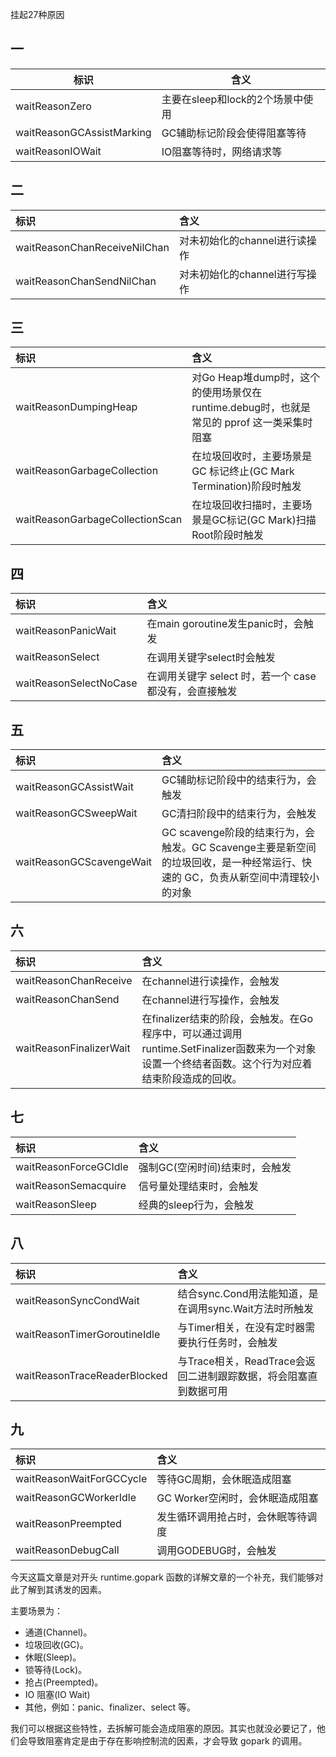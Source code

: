 挂起27种原因

## 一

| 标识                      | 含义                             |
| ------------------------- | -------------------------------- |
| waitReasonZero            | 主要在sleep和lock的2个场景中使用 |
| waitReasonGCAssistMarking | GC辅助标记阶段会使得阻塞等待     |
| waitReasonIOWait          | IO阻塞等待时，网络请求等         |

## 二

| 标识                         | 含义                          |
| :--------------------------- | :---------------------------- |
| waitReasonChanReceiveNilChan | 对未初始化的channel进行读操作 |
| waitReasonChanSendNilChan    | 对未初始化的channel进行写操作 |

## 三

| 标识                            | 含义                                                         |
| :------------------------------ | :----------------------------------------------------------- |
| waitReasonDumpingHeap           | 对Go Heap堆dump时，这个的使用场景仅在runtime.debug时，也就是常见的 pprof 这一类采集时阻塞 |
| waitReasonGarbageCollection     | 在垃圾回收时，主要场景是 GC 标记终止(GC Mark Termination)阶段时触发 |
| waitReasonGarbageCollectionScan | 在垃圾回收扫描时，主要场景是GC标记(GC Mark)扫描Root阶段时触发 |

## 四

| 标识                   | 含义                                                   |
| :--------------------- | :----------------------------------------------------- |
| waitReasonPanicWait    | 在main goroutine发生panic时，会触发                    |
| waitReasonSelect       | 在调用关键字select时会触发                             |
| waitReasonSelectNoCase | 在调用关键字 select 时，若一个 case 都没有，会直接触发 |

## 五

| 标识                     | 含义                                                         |
| :----------------------- | :----------------------------------------------------------- |
| waitReasonGCAssistWait   | GC辅助标记阶段中的结束行为，会触发                           |
| waitReasonGCSweepWait    | GC清扫阶段中的结束行为，会触发                               |
| waitReasonGCScavengeWait | GC scavenge阶段的结束行为，会触发。GC Scavenge主要是新空间的垃圾回收，是一种经常运行、快速的 GC，负责从新空间中清理较小的对象 |

## 六

| 标识                    | 含义                                                         |
| :---------------------- | :----------------------------------------------------------- |
| waitReasonChanReceive   | 在channel进行读操作，会触发                                  |
| waitReasonChanSend      | 在channel进行写操作，会触发                                  |
| waitReasonFinalizerWait | 在finalizer结束的阶段，会触发。在Go程序中，可以通过调用 runtime.SetFinalizer函数来为一个对象设置一个终结者函数。这个行为对应着结束阶段造成的回收。 |

## 七

| 标识                  | 含义                           |
| :-------------------- | :----------------------------- |
| waitReasonForceGCIdle | 强制GC(空闲时间)结束时，会触发 |
| waitReasonSemacquire  | 信号量处理结束时，会触发       |
| waitReasonSleep       | 经典的sleep行为，会触发        |

## 八

| 标识                         | 含义                                                         |
| :--------------------------- | :----------------------------------------------------------- |
| waitReasonSyncCondWait       | 结合sync.Cond用法能知道，是在调用sync.Wait方法时所触发       |
| waitReasonTimerGoroutineIdle | 与Timer相关，在没有定时器需要执行任务时，会触发              |
| waitReasonTraceReaderBlocked | 与Trace相关，ReadTrace会返回二进制跟踪数据，将会阻塞直到数据可用 |

## 九

| 标识                     | 含义                               |
| :----------------------- | :--------------------------------- |
| waitReasonWaitForGCCycle | 等待GC周期，会休眠造成阻塞         |
| waitReasonGCWorkerIdle   | GC Worker空闲时，会休眠造成阻塞    |
| waitReasonPreempted      | 发生循环调用抢占时，会休眠等待调度 |
| waitReasonDebugCall      | 调用GODEBUG时，会触发              |

今天这篇文章是对开头 runtime.gopark 函数的详解文章的一个补充，我们能够对此了解到其诱发的因素。

主要场景为：

- 通道(Channel)。
- 垃圾回收(GC)。
- 休眠(Sleep)。
- 锁等待(Lock)。
- 抢占(Preempted)。
- IO 阻塞(IO Wait)
- 其他，例如：panic、finalizer、select 等。

我们可以根据这些特性，去拆解可能会造成阻塞的原因。其实也就没必要记了，他们会导致阻塞肯定是由于存在影响控制流的因素，才会导致 gopark 的调用。